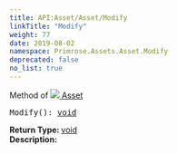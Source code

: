 ```yaml
---
title: API:Asset/Asset/Modify
linkTitle: "Modify"
weight: 77
date: 2019-08-02
namespace: Primrose.Assets.Asset.Modify
deprecated: false
no_list: true
---
```

Method of <a href="/docs/api-reference/Class/Asset"><img src="/icons/silk/default.png"/>&nbsp;Asset</a>
<pre class="method-declaration">
Modify(): <a class="type" href="/docs/api-reference/System/void">void</a></pre>
<b>Return Type: </b>
<a class="type" href="/docs/api-reference/System/void">void</a>
<br/>
<b>Description: </b>